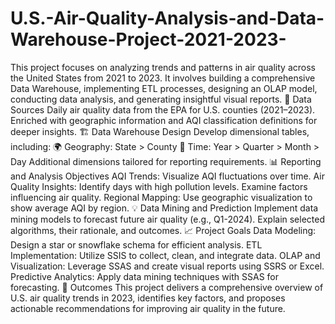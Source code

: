 # U.S.-Air-Quality-Analysis-and-Data-Warehouse-Project-2021-2023-
This project focuses on analyzing trends and patterns in air quality across the United States from 2021 to 2023. It involves building a comprehensive Data Warehouse, implementing ETL processes, designing an OLAP model, conducting data analysis, and generating insightful visual reports.
📂 Data Sources
Daily air quality data from the EPA for U.S. counties (2021–2023).
Enriched with geographic information and AQI classification definitions for deeper insights.
🏗️ Data Warehouse Design
Develop dimensional tables, including:
🌍 Geography: State > County
📅 Time: Year > Quarter > Month > Day
Additional dimensions tailored for reporting requirements.
📊 Reporting and Analysis Objectives
AQI Trends: Visualize AQI fluctuations over time.
Air Quality Insights:
Identify days with high pollution levels.
Examine factors influencing air quality.
Regional Mapping: Use geographic visualization to show average AQI by region.
💡 Data Mining and Prediction
Implement data mining models to forecast future air quality (e.g., Q1-2024).
Explain selected algorithms, their rationale, and outcomes.
📈 Project Goals
Data Modeling: Design a star or snowflake schema for efficient analysis.
ETL Implementation: Utilize SSIS to collect, clean, and integrate data.
OLAP and Visualization: Leverage SSAS and create visual reports using SSRS or Excel.
Predictive Analytics: Apply data mining techniques with SSAS for forecasting.
📜 Outcomes
This project delivers a comprehensive overview of U.S. air quality trends in 2023, identifies key factors, and proposes actionable recommendations for improving air quality in the future.
